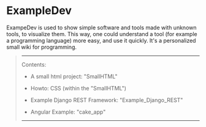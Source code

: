 # ExampleDev

ExampeDev is used to show simple software and tools made with unknown tools, to visualize them.
This way, one could understand a tool (for example a programming language) more easy, and use it quickly.
It's a personalized small wiki for programming.

>___
>Contents:
>
>- A small html project: "SmallHTML"
>- Howto: CSS (within the "SmallHTML")
>
>- Example Django REST Framework: "Example_Django_REST"
>
>- Angular Example: "cake_app"
>
>___
